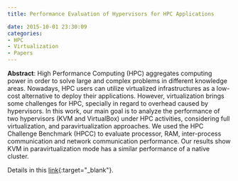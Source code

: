 ```yaml
---
title: Performance Evaluation of Hypervisors for HPC Applications

date: 2015-10-01 23:30:09
categories:
- HPC
- Virtualization
- Papers
---
```


**Abstract**: High Performance Computing (HPC) aggregates computing power in order to solve large and complex problems in different knowledge areas. Nowadays, HPC users can utilize virtualized infrastructures as a low-cost alternative to deploy their applications. However, virtualization brings some challenges for HPC, specially in regard to overhead caused by hypervisors. In this work, our main goal is to analyze the performance of two hypervisors (KVM and VirtualBox) under HPC activities, considering full virtualization, and paravirtualization approaches. We used the HPC Challenge Benchmark (HPCC) to evaluate processor, RAM, inter-process communication and network communication performance. Our results show KVM in paravirtualization mode has a similar performance of a native cluster.

Details in this [link](https://doi.org/10.1109/SMC.2015.156){:target="_blank"}.
